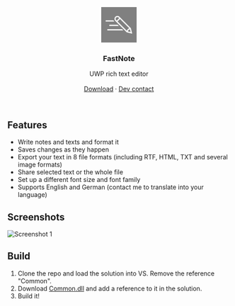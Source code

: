<p align="center">
  <a href="https://github.com/brullsker/FastNote/releases">
    <img src="https://raw.githubusercontent.com/brullsker/FastNote/master/GHAssets/Square44x44Logo.scale-200.png" width=80 height=80>
  </a>

  <h3 align="center">FastNote</h3>

  <p align="center">
    UWP rich text editor
    <br>
    <br>
    <a href="https://github.com/brullsker/FastNote/releases">Download</a>
    &middot;
    <a href="https://t.me/brullsker">Dev contact</a>
  </p>
</p>

<br>

## Features
- Write notes and texts and format it
- Saves changes as they happen
- Export your text in 8 file formats (including RTF, HTML, TXT and several image formats)
- Share selected text or the whole file
- Set up a different font size and font family
- Supports English and German (contact me to translate into your language)

## Screenshots
![Screenshot 1](https://raw.githubusercontent.com/brullsker/FastNote/blob/master/GHAssets/Screenshots/FastNote%2006.08.2018%2023_18_35.png)

## Build
1. Clone the repo and load the solution into VS. Remove the reference "Common".
2. Download [Common.dll](https://raw.githubusercontent.com/brullsker/FastNote/master/GHAssets/Common.dll) and add a reference to it in the solution.
3. Build it!
